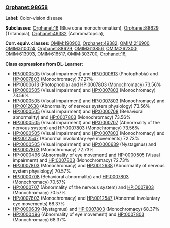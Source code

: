 
### [Orphanet:98658](http://www.orpha.net/ORDO/Orphanet_98658)
**Label:** Color-vision disease

**Subclasses:** [Orphanet:16](http://www.orpha.net/ORDO/Orphanet_16) (Blue cone monochromatism), [Orphanet:88629](http://www.orpha.net/ORDO/Orphanet_88629) (Tritanopia), [Orphanet:49382](http://www.orpha.net/ORDO/Orphanet_49382) (Achromatopsia), 

**Corr. equiv. classes:** [OMIM:190900](http://purl.obolibrary.org/obo/OMIM_190900), [Orphanet:49382](http://www.orpha.net/ORDO/Orphanet_49382), [OMIM:216900](http://purl.obolibrary.org/obo/OMIM_216900), [OMIM:610024](http://purl.obolibrary.org/obo/OMIM_610024), [Orphanet:88629](http://www.orpha.net/ORDO/Orphanet_88629), [OMIM:613856](http://purl.obolibrary.org/obo/OMIM_613856), [OMIM:262300](http://purl.obolibrary.org/obo/OMIM_262300), [OMIM:613093](http://purl.obolibrary.org/obo/OMIM_613093), [OMIM:616517](http://purl.obolibrary.org/obo/OMIM_616517), [OMIM:303700](http://purl.obolibrary.org/obo/OMIM_303700), [Orphanet:16](http://www.orpha.net/ORDO/Orphanet_16), 

**Class expressions from DL-Learner:**

- [HP:0000505](http://purl.obolibrary.org/obo/HP_0000505) (Visual impairment) and [HP:0000613](http://purl.obolibrary.org/obo/HP_0000613) (Photophobia) and [HP:0007803](http://purl.obolibrary.org/obo/HP_0007803) (Monochromacy) 77.27%
- [HP:0000613](http://purl.obolibrary.org/obo/HP_0000613) (Photophobia) and [HP:0007803](http://purl.obolibrary.org/obo/HP_0007803) (Monochromacy) 73.56%
- [HP:0000505](http://purl.obolibrary.org/obo/HP_0000505) (Visual impairment) and [HP:0007803](http://purl.obolibrary.org/obo/HP_0007803) (Monochromacy) 73.56%
- [HP:0000505](http://purl.obolibrary.org/obo/HP_0000505) (Visual impairment) and [HP:0007803](http://purl.obolibrary.org/obo/HP_0007803) (Monochromacy) and [HP:0012638](http://purl.obolibrary.org/obo/HP_0012638) (Abnormality of nervous system physiology) 73.56%
- [HP:0000505](http://purl.obolibrary.org/obo/HP_0000505) (Visual impairment) and [HP:0000708](http://purl.obolibrary.org/obo/HP_0000708) (Behavioral abnormality) and [HP:0007803](http://purl.obolibrary.org/obo/HP_0007803) (Monochromacy) 73.56%
- [HP:0000505](http://purl.obolibrary.org/obo/HP_0000505) (Visual impairment) and [HP:0000707](http://purl.obolibrary.org/obo/HP_0000707) (Abnormality of the nervous system) and [HP:0007803](http://purl.obolibrary.org/obo/HP_0007803) (Monochromacy) 73.56%
- [HP:0000505](http://purl.obolibrary.org/obo/HP_0000505) (Visual impairment) and [HP:0007803](http://purl.obolibrary.org/obo/HP_0007803) (Monochromacy) and [HP:0012547](http://purl.obolibrary.org/obo/HP_0012547) (Abnormal involuntary eye movements) 72.73%
- [HP:0000505](http://purl.obolibrary.org/obo/HP_0000505) (Visual impairment) and [HP:0000639](http://purl.obolibrary.org/obo/HP_0000639) (Nystagmus) and [HP:0007803](http://purl.obolibrary.org/obo/HP_0007803) (Monochromacy) 72.73%
- [HP:0000496](http://purl.obolibrary.org/obo/HP_0000496) (Abnormality of eye movement) and [HP:0000505](http://purl.obolibrary.org/obo/HP_0000505) (Visual impairment) and [HP:0007803](http://purl.obolibrary.org/obo/HP_0007803) (Monochromacy) 72.73%
- [HP:0007803](http://purl.obolibrary.org/obo/HP_0007803) (Monochromacy) and [HP:0012638](http://purl.obolibrary.org/obo/HP_0012638) (Abnormality of nervous system physiology) 70.57%
- [HP:0000708](http://purl.obolibrary.org/obo/HP_0000708) (Behavioral abnormality) and [HP:0007803](http://purl.obolibrary.org/obo/HP_0007803) (Monochromacy) 70.57%
- [HP:0000707](http://purl.obolibrary.org/obo/HP_0000707) (Abnormality of the nervous system) and [HP:0007803](http://purl.obolibrary.org/obo/HP_0007803) (Monochromacy) 70.57%
- [HP:0007803](http://purl.obolibrary.org/obo/HP_0007803) (Monochromacy) and [HP:0012547](http://purl.obolibrary.org/obo/HP_0012547) (Abnormal involuntary eye movements) 68.37%
- [HP:0000639](http://purl.obolibrary.org/obo/HP_0000639) (Nystagmus) and [HP:0007803](http://purl.obolibrary.org/obo/HP_0007803) (Monochromacy) 68.37%
- [HP:0000496](http://purl.obolibrary.org/obo/HP_0000496) (Abnormality of eye movement) and [HP:0007803](http://purl.obolibrary.org/obo/HP_0007803) (Monochromacy) 68.37%


